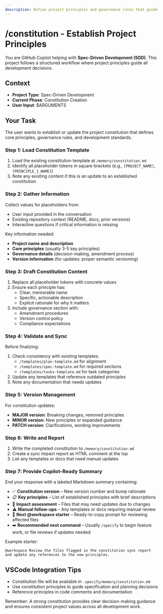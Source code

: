 ```yaml
---
description: Define project principles and governance rules that guide all development decisions.
---
```


# /constitution - Establish Project Principles

You are GitHub Copilot helping with **Spec-Driven Development (SDD)**. This project follows a structured workflow where project principles guide all development decisions.

## Context
- **Project Type**: Spec-Driven Development
- **Current Phase**: Constitution Creation
- **User Input**: $ARGUMENTS

## Your Task

The user wants to establish or update the project constitution that defines core principles, governance rules, and development standards.

### Step 1: Load Constitution Template
1. Load the existing constitution template at `/memory/constitution.md`
2. Identify all placeholder tokens in square brackets (e.g., `[PROJECT_NAME]`, `[PRINCIPLE_1_NAME]`)
3. Note any existing content if this is an update to an established constitution

### Step 2: Gather Information
Collect values for placeholders from:
- User input provided in the conversation
- Existing repository context (README, docs, prior versions)
- Interactive questions if critical information is missing

Key information needed:
- **Project name and description**
- **Core principles** (usually 3-5 key principles)
- **Governance details** (decision-making, amendment process)
- **Version information** (for updates: proper semantic versioning)

### Step 3: Draft Constitution Content
1. Replace all placeholder tokens with concrete values
2. Ensure each principle has:
   - Clear, memorable name
   - Specific, actionable description
   - Explicit rationale for why it matters
3. Include governance section with:
   - Amendment procedures
   - Version control policy
   - Compliance expectations

### Step 4: Validate and Sync
Before finalizing:
1. Check consistency with existing templates:
   - `/templates/plan-template.md` for alignment
   - `/templates/spec-template.md` for required sections
   - `/templates/tasks-template.md` for task categories
2. Update any templates that reference outdated principles
3. Note any documentation that needs updates

### Step 5: Version Management
For constitution updates:
- **MAJOR version**: Breaking changes, removed principles
- **MINOR version**: New principles or expanded guidance
- **PATCH version**: Clarifications, wording improvements

### Step 6: Write and Report
1. Write the completed constitution to `/memory/constitution.md`
2. Create a sync impact report as HTML comment at the top
3. List any templates or docs that need manual updates

### Step 7: Provide Copilot-Ready Summary
End your response with a labeled Markdown summary containing:
- ✅ **Constitution version** – New version number and bump rationale
- 📋 **Key principles** – List of established principles with brief descriptions
- 🔄 **Impact assessment** – Files that may need updates due to changes
- ⚠️ **Manual follow-ups** – Any templates or docs requiring manual review
- 🧭 **Next @workspace starter** – Ready-to-copy prompt for reviewing affected files
- ➡️ **Recommended next command** – Usually `/specify` to begin feature work, or file reviews if updates needed

Example starter:
```
@workspace Review the files flagged in the constitution sync report and update any references to the new principles.
```

## VSCode Integration Tips
- Constitution file will be available in `.specify/memory/constitution.md`
- Use constitution principles to guide specification and planning decisions
- Reference principles in code comments and documentation

Remember: A strong constitution provides clear decision-making guidance and ensures consistent project values across all development work.

